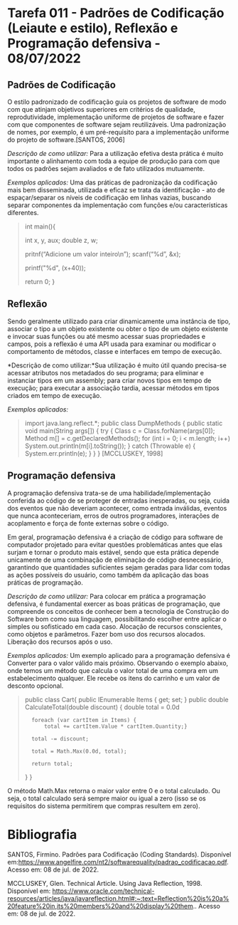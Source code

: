 # Tarefa 011 - Padrões de Codificação (Leiaute e estilo), Reflexão e Programação defensiva - 08/07/2022

## **Padrões de Codificação**

O estilo padronizado de codificação guia os projetos de software de modo com que atinjam objetivos superiores em critérios de qualidade, reprodutividade, implementação uniforme de projetos de software e fazer com que componentes de software sejam reutilizáveis. Uma padronização de nomes, por exemplo, é um pré-requisito para a implementação uniforme do projeto de software.[SANTOS, 2006]
  
 *Descrição de como utilizar:* Para a utilização efetiva desta prática é muito importante o alinhamento com toda a equipe de produção para com que todos os padrões sejam avaliados e de fato utilizados mutuamente.
 
 *Exemplos aplicados:* Uma das práticas de padronização da codificação mais bem disseminada, utilizada e eficaz se trata da identificação - ato de espaçar/separar os níveis de codificação em linhas vazias, buscando separar componentes da implementação com funções e/ou características diferentes.

> int main(){
>	
>	int x, y, aux;
>	double z, w;
>
>	pritnf(“Adicione um valor inteiro\n”);
>	scanf(“%d”, &x);
>	
>	printf("%d", (x+40));
>
>	return 0;
>}

## **Reflexão**

 Sendo geralmente utilizado para criar dinamicamente uma instância de tipo, associar o tipo a um objeto existente ou obter o tipo de um objeto existente e invocar suas funções ou até mesmo acessar suas propriedades e campos, pois a reflexão é uma API usada para examinar ou modificar o comportamento de métodos, classe e interfaces em tempo de execução.
  
 *Descrição de como utilizar:*Sua utilização é muito útil quando precisa-se acessar atributos nos metadados do seu programa; para eliminar e instanciar tipos em um assembly; para criar novos tipos em tempo de execução; para executar a associação tardia, acessar métodos em tipos criados em tempo de execução.
  
 *Exemplos aplicados:*
>import java.lang.reflect.*;
>     public class DumpMethods {
>      public static void main(String args[])
>      {
>         try {
>            Class c = Class.forName(args[0]);
>            Method m[] = c.getDeclaredMethods();
>            for (int i = 0; i < m.length; i++)
>            System.out.println(m[i].toString());
>         }
>         catch (Throwable e) {
>            System.err.println(e);
>         }
>      }
>   }
[MCCLUSKEY, 1998]

## **Programação defensiva**

A programação defensiva trata-se de uma habilidade/implementação conferida ao código de se proteger de entradas inesperadas, ou seja, cuida dos eventos que não deveriam acontecer, como entrada inválidas, eventos que nunca aconteceriam, erros de outros programadores, interações de acoplamento e força de fonte externas sobre o código.

Em geral, programação defensiva é a criação de código para software de computador projetado para evitar questões problemáticas antes que elas surjam e tornar o produto mais estável, sendo que esta prática depende unicamente de uma combinação de eliminação de código desnecessário, garantindo que quantidades suficientes sejam geradas para lidar com todas as ações possíveis do usuário, como também da aplicação das boas práticas de programação.

  *Descrição de como utilizar:* Para colocar em prática a programação defensiva, é fundamental exercer as boas práticas de programação, que compreende os conceitos de conhecer bem a tecnologia de Construção do Software bom como sua linguagem, possibilitando escolher entre aplicar o simples ou sofisticado em cada caso.  Alocação de recursos conscientes, como objetos e parâmetros.  Fazer bom uso dos recursos alocados.  Liberação dos recursos após o uso.
 
  *Exemplos aplicados:*  Um exemplo aplicado para a programação defensiva é Converter para o valor válido mais próximo. Observando o exemplo abaixo, onde temos um método que calcula o valor total de uma compra em um estabelecimento qualquer. Ele recebe os itens do carrinho e um valor de desconto opcional.



>public class Cart{
>	public IEnumerable<CartItem> Items { get; set; }
>	public double CalculateTotal(double discount) {
>		double total = 0.0d
>
>		foreach (var cartItem in Items) {
>			total += cartItem.Value * cartItem.Quantity;}
>
>		total -= discount;
>
>		total = Math.Max(0.0d, total);
>
>		return total;
>	}
>}

O método Math.Max retorna o maior valor entre 0 e o total calculado. Ou seja, o total calculado será sempre maior ou igual a zero (isso se os requisitos do sistema permitirem que compras resultem em zero). 
  
# Bibliografia
SANTOS, Firmino. Padrões para Codificação (Coding Standards). Disponível em:https://www.angelfire.com/nt2/softwarequality/padrao_codificacao.pdf. Acesso em: 08 de jul. de 2022.

MCCLUSKEY, Glen. Technical Article. Using Java Reflection, 1998. Disponível em: https://www.oracle.com/technical-resources/articles/java/javareflection.html#:~:text=Reflection%20is%20a%20feature%20in,its%20members%20and%20display%20them.. Acesso em: 08 de jul. de 2022.
